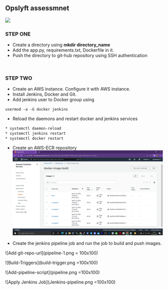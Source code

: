 ## Opslyft assessmnet
<a href="https://www.youtube.com/watch?v=dQw4w9WgXcQ"><img src="https://user-images.githubusercontent.com/73097560/115834477-dbab4500-a447-11eb-908a-139a6edaec5c.gif"></a>

### STEP ONE

* Create a directory using  **mkdir directory_name** 
* Add the app.py, requirements.txt, Dockerfile in it.
* Push the directory to git-hub repository using SSH authentication

<br>

### STEP TWO

* Create an AWS instance. Configure it with AWS instance.
* Install Jenkins, Docker and Git.
* Add jenkins user to Docker group using 
 ```
 usermod -a -G docker jenkins
 
 ```
 * Reload the daemons and restart docker and jenkins services
 
 ```
 * systemctl daemon-reload
 * systemctl jenkins restart
 * systemctl docker restart
 
 ```
 
 * Create an AWS-ECR repository 
 ![title](AWS-ECR-build.png )
 
 * Create the jenkins pipeline job and run the job to build and push images.
 
 ![Add git-repo-url](pipeline-1.png = 100x100)
 <br>
 
  ![Build-Triggers](build-trigger.png =100x100)
  <br>
  
  ![Add-pipeline-script](pipeline.png =100x100)
  <br>
  
   ![Apply Jenkins Job](Jenkins-pipeline.png =100x100)
   <br>
  
  
  
 
 
